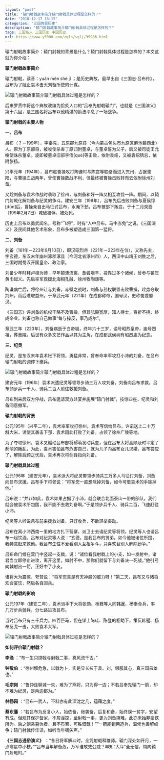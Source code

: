 ```yaml
---
layout: "post"
title: "辕门射戟故事简介辕门射戟具体过程是怎样的？"
date: "2018-12-17 16:15"
categories: "三国两晋历史"
description: "辕门射戟故事简介辕门射戟具体过程是怎样的？"
tags: 三国名人 三国历史 中国历史
url: https://www.y5000.com/zgls/sglj/39986.html
---
```






辕门射戟故事简介：辕门射戟的背景是什么？辕门射戟具体过程是怎样的？本文这就为你介绍：

 **辕门射戟故事简介**

辕门射戟，读音：yuán mén shè jǐ ；是历史典故，最早出自《三国志·吕布传》，吕布为了阻止袁术击灭刘备所使的计谋。

![辕门射戟故事简介辕门射戟具体过程是怎样的？](https://img.y5000.com/uploads/allimg/190111/0916f0812302384091f6f9e8e1273298.jpg)

后来罗贯中将这个典故改编为脍炙人口的“吕奉先射戟辕门”，也就是《三国演义》第十六回，是三国名将吕布以他精湛的箭法平息了一场战争。

 **辕门射戟的主要人物**

 **一、吕布**

吕布（？－199年），字奉先，五原郡九原县（今内蒙古包头市九原区麻池镇西北）人。原为丁原部将，被唆使杀害丁原归附董卓，与董卓誓为父子，后又被司徒王允唆使诛杀董卓。旋即被董卓旧部李傕[què]等击败，依附袁绍，又被袁绍猜忌，依附张杨。

兴平元年（194年），吕布趁曹操攻打陶谦时与陈宫等联络而进入兖州，占据濮阳，与曹操血战两年，曾使曹操数战不利，但最终被曹操击败转而去依附徐州刘备。

又趁刘备与袁术作战时袭取了徐州，与刘备和好一阵又相互攻伐一阵。期间，以辕门射戟化解刘备与纪灵的争斗。建安三年（198年），吕布先后击败刘备与夏侯惇[dūn]后，曹操亲自出马征讨吕布，水淹下邳。吕布被部下叛变，于十二月癸酉（199年2月7日）城破被俘，被处死。

历史上吕布以勇武闻名，号称“飞将”，时有“人中吕布，马中赤兔”之说。《三国演义》及民间其他艺术形象，吕布多被塑造成三国第一猛将。

 **二、刘备**

刘备（161年－223年6月10日），即汉昭烈帝（221年－223年在位），又称先主，字玄德，东汉末年幽州涿郡涿县（今河北省涿州市）人，西汉中山靖王刘胜之后，三国时期蜀汉开国皇帝、政治家。

刘备少年时拜卢植为师；早年颠沛流离，备尝艰辛，投靠过多个诸侯，曾参与镇压黄巾起义。先后率军救援北海相孔融、徐州牧陶谦等。

陶谦病亡后，将徐州让与刘备。赤壁之战时，刘备与孙权联盟击败曹操，趁势夺取荆州。而后进取益州。于章武元年（221年）在成都称帝，国号汉，史称蜀或蜀汉。

《三国志》评刘备的机权干略不及曹操，但其弘毅宽厚，知人待士，百折不挠，终成帝业。刘备也称自己做事“每与操反，事乃成尔”。

章武三年（223年），刘备病逝于白帝城，终年六十三岁，谥号昭烈皇帝，庙号烈祖，葬惠陵。后世有众多文艺作品以其为主角，在成都武侯祠有昭烈庙为纪念。

 **三、纪灵**

纪灵，是东汉末年袁术帐下将领，勇猛非常，曾奉命率军攻打小沛的刘备，在吕布辕门射戟的调停下撤兵。

![辕门射戟故事简介辕门射戟具体过程是怎样的？](https://img.y5000.com/uploads/allimg/190111/7438fc9b33489fb97942137adcb1f253.jpg)

建安元年（196年）袁术派遣纪灵等领导步骑三万人攻刘备，刘备向吕布求救。吕布领步兵一千人、骑兵二百人前往救援刘备。

吕布到来后双方停战，吕布邀请双方赴宴并施展“辕门射戟”，技惊四座，纪灵和刘备同意撤军。

 **辕门射戟的背景**

公元195年（兴平二年），袁术率军攻打徐州，袁术写信给吕布，许诺送上二十万斛大米，诱使其袭击下邳，袁术因此打败了刘备，占领了徐州广陵等地。

为了夺取徐州，袁术又煽动吕布部将郝萌发动兵变，但在吕布大将高顺及时平定了郝萌的叛乱，为此，袁术害怕吕布危害自己，就为儿子向吕布女儿求婚，吕布答应了，解除后顾之忧后，袁术再次将剑锋指向刘备。

 **辕门射戟具体过程**

公元196年（建安元年），袁术派大将纪灵带领步骑共三万多人马征讨刘备，刘备向吕布求援。吕布手下将领说：“将军您一直想除掉刘备，如今可借袁术的手除掉他。”

吕布说：“并非如此，袁术如果占据了小沛，就会联合北面泰山一带的部队，我们就会被袁术所包围，我不能不去救刘备啊。”于是领步兵千人、骑兵二百，飞速赶往小沛。

纪灵等人听说吕布前来援救刘备，只好收兵，不敢轻举妄动。

吕布在离小沛西南一里的地方扎下营寨，派卫士去请纪灵等将领，纪灵等人也请吕布一起饮酒。吕布对纪灵等人说：“玄德，是我吕布的贤弟。如今他被诸位所围，我特意赶来救他。我吕布生性不爱看别人互相争斗，只喜欢替别人解除纷争。”

吕布命门候在营门中竖起一支戟，说：“诸位看我射戟上的小支，如一发射中，诸君当立即停止进攻，离开这里，如射不中，那你们就留下与刘备决一死战。”他引弓向戟射出一箭，正好中了小支。

诸将大为震惊，夸赞说：“将军您真是有天神般的威力呀！”第二天，吕布又与诸将欢会宴饮，然后各自回兵。

 **辕门射戟的影响**

公元197年（建安二年），袁术派手下大将张勋、桥蕤等人同韩暹、杨奉合兵，率几万步兵骑兵，分七路进攻吕布。

当时吕布只有三千兵力，四百匹马，但在谋士陈珪、陈登的相助下，策反韩暹、杨奉反戈一击，大败袁术大军。

![辕门射戟故事简介辕门射戟具体过程是怎样的？](https://img.y5000.com/uploads/allimg/190111/35bc7ac4bef024988e4155645598f53a.jpg)

 **如何评价辕门射戟？**

 **李渔** ：“布一生只掷戟与射戟二事，真风流千古。”  

 **钟敬伯** ：“徐州解危急，以戟为卜，实是显长技于袁、刘，慑服其心，真三国枭雄也。”

 **毛宗岗** ：“鲁仲连聊城一矢，难为了燕将，只为得一边；不若吕奉先辕门一箭，却不难为纪灵，是两边都为。”

 **林畅园** ：“吕布一武人，不料亦有此深沈之几，蕴藉之度。”

 **蔡东藩**
：“若吕布为反复小人，始依备，继袭备，后复和备，始终误一贫字，安望有成。但观其保护备家，不屑淫掠，至射戟一事，更为刘备排难，此亦未始非豪侠所为。后之朝亲暮仇者，且不布若，可胜慨哉！”“一箭能销两造兵，温侯也善解纷争；辕门射戟传佳话，如听当年嚆矢声。”

 **《三国志通俗演义》**
：“昔日将军解斗时，全凭射戟释雄师。辕门深处如开月，一点寒星中小枝。”“吕布当年解备危，万军谁敢效公威？早知“大耳”全无信，悔向辕门射戟时。”
